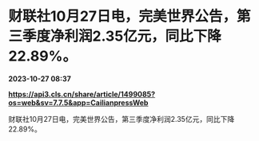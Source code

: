 # 财联社10月27日电，完美世界公告，第三季度净利润2.35亿元，同比下降22.89%。

**2023-10-27 08:37**

**https://api3.cls.cn/share/article/1499085?os=web&sv=7.7.5&app=CailianpressWeb**

财联社10月27日电，完美世界公告，第三季度净利润2.35亿元，同比下降22.89%。